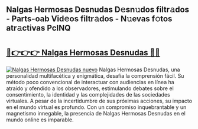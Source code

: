 ## Nalgas Hermosas Desnudas D𝚎sn𝚞dos filtr𝚊dos - Parts-oab Vid𝚎os filtr𝚊dos - N𝚞evas f𝚘tos atr𝚊ctivas PcINQ

# <h2><a href="http://mb94ykj.tromn.icu/?c=Nalgas+Hermosas+Desnudas">🔗👉👉👉 Nalgas Hermosas Desnudas 🔗🔗</a></h2>

[![Nalgas Hermosas Desnudas nuevo](https://i.imgur.com/pEAQMta.gif)](http://mb94ykj.tromn.icu/?c=Nalgas+Hermosas+Desnudas)
Nalgas Hermosas Desnudas, una personalidad multifacética y enigmática, desafía la comprensión fácil. Su método poco convencional de interactuar con audiencias en línea ha atraído y ofendido a los observadores, estimulando debates sobre el consentimiento, la identidad y las complejidades de las sociedades virtuales. A pesar de la incertidumbre de sus próximas acciones, su impacto en el mundo virtual es profundo. Con un compromiso inquebrantable y un magnetismo innegable, la presencia de Nalgas Hermosas Desnudas en el mundo online es imparable.
